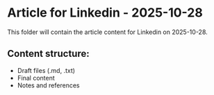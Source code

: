 # Article for Linkedin - 2025-10-28

This folder will contain the article content for Linkedin on 2025-10-28.

## Content structure:
- Draft files (.md, .txt)
- Final content
- Notes and references
